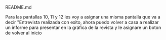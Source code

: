 README.md

Para las pantallas 10, 11 y 12 les voy a asignar una misma pantalla que va a decir "Entrevista realizada con exito, ahora puedo volver a casa a realizar un informe
para presentar en la gráfica de la revista y le asignare un boton de volver al inicio